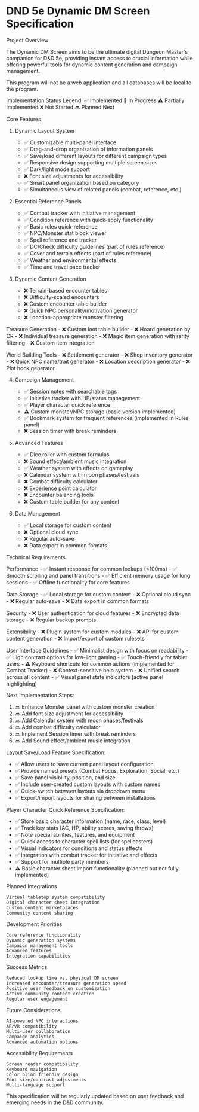 # DND 5e Dynamic DM Screen Specification

Project Overview

The Dynamic DM Screen aims to be the ultimate digital Dungeon Master's companion for D&D 5e, providing instant access to crucial information while offering powerful tools for dynamic content generation and campaign management.

This program will not be a web application and all databases will be local to the program.

Implementation Status Legend:
✅ Implemented
🔄 In Progress
⚠️ Partially Implemented
❌ Not Started
🔜 Planned Next

Core Features

1. Dynamic Layout System
    - ✅ Customizable multi-panel interface
    - ✅ Drag-and-drop organization of information panels
    - ✅ Save/load different layouts for different campaign types
    - ✅ Responsive design supporting multiple screen sizes
    - ✅ Dark/light mode support
    - ❌ Font size adjustments for accessibility
    - ✅ Smart panel organization based on category
    - ✅ Simultaneous view of related panels (combat, reference, etc.)

2. Essential Reference Panels
    - ✅ Combat tracker with initiative management
    - ✅ Condition reference with quick-apply functionality
    - ✅ Basic rules quick-reference
    - ✅ NPC/Monster stat block viewer
    - ✅ Spell reference and tracker
    - ✅ DC/Check difficulty guidelines (part of rules reference)
    - ✅ Cover and terrain effects (part of rules reference)
    - ✅ Weather and environmental effects
    - ✅ Time and travel pace tracker

3. Dynamic Content Generation
    - ❌ Terrain-based encounter tables
    - ❌ Difficulty-scaled encounters
    - ❌ Custom encounter table builder
    - ❌ Quick NPC personality/motivation generator
    - ❌ Location-appropriate monster filtering

Treasure Generation
    - ❌ Custom loot table builder
    - ❌ Hoard generation by CR
    - ❌ Individual treasure generation
    - ❌ Magic item generation with rarity filtering
    - ❌ Custom item integration

World Building Tools
    - ❌ Settlement generator
    - ❌ Shop inventory generator
    - ❌ Quick NPC name/trait generator
    - ❌ Location description generator
    - ❌ Plot hook generator

4. Campaign Management
    - ✅ Session notes with searchable tags
    - ✅ Initiative tracker with HP/status management
    - ✅ Player character quick reference
    - ⚠️ Custom monster/NPC storage (basic version implemented)
    - ✅ Bookmark system for frequent references (implemented in Rules panel)
    - ❌ Session timer with break reminders

5. Advanced Features
    - ✅ Dice roller with custom formulas
    - ❌ Sound effect/ambient music integration
    - ✅ Weather system with effects on gameplay
    - ❌ Calendar system with moon phases/festivals
    - ❌ Combat difficulty calculator
    - ❌ Experience point calculator
    - ❌ Encounter balancing tools
    - ❌ Custom table builder for any content

6. Data Management
    - ✅ Local storage for custom content
    - ❌ Optional cloud sync
    - ❌ Regular auto-save
    - ❌ Data export in common formats

Technical Requirements

Performance
    - ✅ Instant response for common lookups (<100ms)
    - ✅ Smooth scrolling and panel transitions
    - ✅ Efficient memory usage for long sessions
    - ✅ Offline functionality for core features

Data Storage
    - ✅ Local storage for custom content
    - ❌ Optional cloud sync
    - ❌ Regular auto-save
    - ❌ Data export in common formats

Security
    - ❌ User authentication for cloud features
    - ❌ Encrypted data storage
    - ❌ Regular backup prompts

Extensibility
    - ❌ Plugin system for custom modules
    - ❌ API for custom content generation
    - ❌ Import/export of custom rulesets

User Interface Guidelines
    - ✅ Minimalist design with focus on readability
    - ✅ High contrast options for low-light gaming
    - ✅ Touch-friendly for tablet users
    - ⚠️ Keyboard shortcuts for common actions (implemented for Combat Tracker)
    - ❌ Context-sensitive help system
    - ❌ Unified search across all content
    - ✅ Visual panel state indicators (active panel highlighting)

Next Implementation Steps:
1. 🔜 Enhance Monster panel with custom monster creation
2. 🔜 Add font size adjustment for accessibility
3. 🔜 Add Calendar system with moon phases/festivals
4. 🔜 Add combat difficulty calculator
5. 🔜 Implement Session timer with break reminders
6. 🔜 Add Sound effect/ambient music integration

Layout Save/Load Feature Specification:
- ✅ Allow users to save current panel layout configuration
- ✅ Provide named presets (Combat Focus, Exploration, Social, etc.)
- ✅ Save panel visibility, position, and size
- ✅ Include user-created custom layouts with custom names
- ✅ Quick-switch between layouts via dropdown menu
- ✅ Export/import layouts for sharing between installations

Player Character Quick Reference Specification:
- ✅ Store basic character information (name, race, class, level)
- ✅ Track key stats (AC, HP, ability scores, saving throws)
- ✅ Note special abilities, features, and equipment
- ✅ Quick access to character spell lists (for spellcasters)
- ✅ Visual indicators for conditions and status effects
- ✅ Integration with combat tracker for initiative and effects
- ✅ Support for multiple party members
- ⚠️ Basic character sheet import functionality (planned but not fully implemented)

Planned Integrations

    Virtual tabletop system compatibility
    Digital character sheet integration
    Custom content marketplaces
    Community content sharing

Development Priorities

    Core reference functionality
    Dynamic generation systems
    Campaign management tools
    Advanced features
    Integration capabilities

Success Metrics

    Reduced lookup time vs. physical DM screen
    Increased encounter/treasure generation speed
    Positive user feedback on customization
    Active community content creation
    Regular user engagement

Future Considerations

    AI-powered NPC interactions
    AR/VR compatibility
    Multi-user collaboration
    Campaign analytics
    Advanced automation options

Accessibility Requirements

    Screen reader compatibility
    Keyboard navigation
    Color blind friendly design
    Font size/contrast adjustments
    Multi-language support

This specification will be regularly updated based on user feedback and emerging needs in the D&D community.